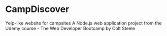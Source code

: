 # CampDiscover
Yelp-like website for campsites
A Node.js web application project from the Udemy course - The Web Developer Bootcamp by Colt Steele
